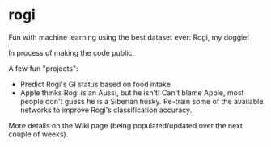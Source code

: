 # rogi
Fun with machine learning using the best dataset ever: Rogi, my doggie! 

In process of making the code public. 

A few fun "projects":
- Predict Rogi's GI status based on food intake
- Apple thinks Rogi is an Aussi, but he isn't! Can't blame Apple, most people don't guess he is a Siberian husky. Re-train some of the available networks to improve Rogi's classification accuracy.

More details on the Wiki page (being populated/updated over the next couple of weeks). 
